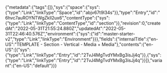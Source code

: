 {"metadata":{"tags":[]},"sys":{"space":{"sys":{"type":"Link","linkType":"Space","id":"abjv67t9l34s"}},"type":"Entry","id":"6hvc7auROYNTWgZkll2ux6","contentType":{"sys":{"type":"Link","linkType":"ContentType","id":"section"}},"revision":0,"createdAt":"2022-05-31T21:55:24.880Z","updatedAt":"2022-05-31T22:46:40.576Z","environment":{"sys":{"id":"master-starter-v2","type":"Link","linkType":"Environment"}}},"fields":{"internalTitle":{"en-US":"TEMPLATE - Section -  Vertical - Media + Media"},"contents":{"en-US":[{"sys":{"type":"Link","linkType":"Entry","id":"2TvJ4MgTvdYMxBg3isJj4q"}},{"sys":{"type":"Link","linkType":"Entry","id":"2TvJ4MgTvdYMxBg3isJj4q"}}]},"variant":{"en-US":"default"}}}